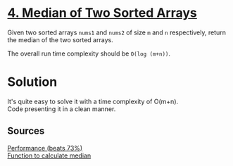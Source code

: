# [4. Median of Two Sorted Arrays](https://leetcode.com/problems/median-of-two-sorted-arrays/)
Given two sorted arrays `nums1` and `nums2` of size `m` and `n` respectively, return the median of the two sorted arrays.

The overall run time complexity should be `O(log (m+n))`.

# Solution
It's quite easy to solve it with a time complexity of O(m+n). \
Code presenting it in a clean manner.

## Sources
[Performance (beats 73%)](https://stackoverflow.com/questions/19590865/from-an-array-of-objects-extract-value-of-a-property-as-array) \
[Function to calculate median](https://stackoverflow.com/questions/45309447/calculating-median-javascript)